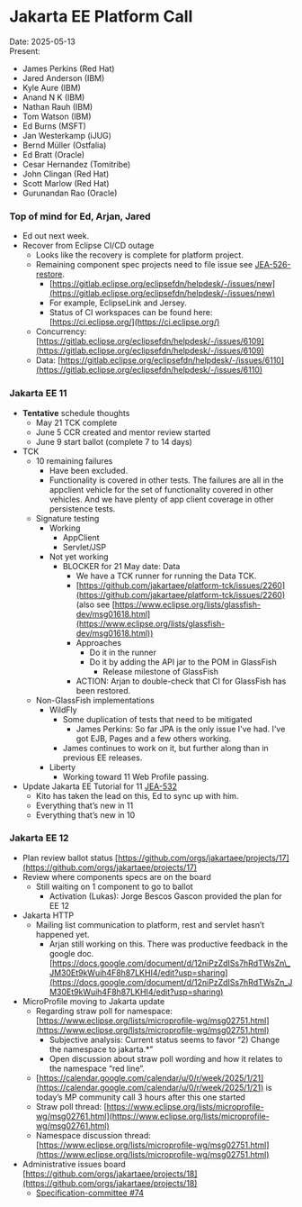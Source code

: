 # Jakarta EE Platform Call

Date: 2025-05-13  
Present:

- James Perkins (Red Hat)  
- Jared Anderson (IBM)  
- Kyle Aure (IBM)  
- Anand N K (IBM)  
- Nathan Rauh (IBM)  
- Tom Watson (IBM)  
- Ed Burns (MSFT)  
- Jan Westerkamp (iJUG)  
- Bernd Müller (Ostfalia)  
- Ed Bratt (Oracle)  
- Cesar Hernandez (Tomitribe)   
- John Clingan (Red Hat)  
- Scott Marlow (Red Hat)  
- Gurunandan Rao (Oracle)

### Top of mind for Ed, Arjan, Jared

* Ed out next week.  
* Recover from Eclipse CI/CD outage  
  * Looks like the recovery is complete for platform project.  
  * Remaining component spec projects need to file issue see [JEA-526-restore](https://dev.azure.com/jakarta-ee-azdo/jakarta-ee-azdo/_workitems/edit/526).  
    * [https://gitlab.eclipse.org/eclipsefdn/helpdesk/-/issues/new](https://gitlab.eclipse.org/eclipsefdn/helpdesk/-/issues/new)   
    * For example, EclipseLink and Jersey.  
    * Status of CI workspaces can be found here: [https://ci.eclipse.org/](https://ci.eclipse.org/)   
  * Concurrency: [https://gitlab.eclipse.org/eclipsefdn/helpdesk/-/issues/6109](https://gitlab.eclipse.org/eclipsefdn/helpdesk/-/issues/6109)  
  * Data: [https://gitlab.eclipse.org/eclipsefdn/helpdesk/-/issues/6110](https://gitlab.eclipse.org/eclipsefdn/helpdesk/-/issues/6110) 

### Jakarta EE 11

* **Tentative** schedule thoughts  
  * May 21 TCK complete  
  * June 5 CCR created and mentor review started  
  * June 9 start ballot (complete 7 to 14 days)  
* TCK  
  * 10 remaining failures  
    * Have been excluded.  
    * Functionality is covered in other tests. The failures are all in the appclient vehicle for the set of functionality covered in other vehicles. And we have plenty of app client coverage in other persistence tests.  
  * Signature testing  
    * Working  
      * AppClient  
      * Servlet/JSP  
    * Not yet working  
      * BLOCKER for 21 May date: Data  
        * We have a TCK runner for running the Data TCK.  
        * [https://github.com/jakartaee/platform-tck/issues/2260](https://github.com/jakartaee/platform-tck/issues/2260) (also see [https://www.eclipse.org/lists/glassfish-dev/msg01618.html](https://www.eclipse.org/lists/glassfish-dev/msg01618.html))  
        * Approaches  
          * Do it in the runner  
          * Do it by adding the API jar to the POM in GlassFish  
            * Release milestone of GlassFish  
        * ACTION: Arjan to double-check that CI for GlassFish has been restored.  
  * Non-GlassFish implementations  
    * WildFly  
      * Some duplication of tests that need to be mitigated  
        * James Perkins: So far JPA is the only issue I've had. I've got EJB, Pages and a few others working.  
      * James continues to work on it, but further along than in previous EE releases.  
    * Liberty  
      * Working toward 11 Web Profile passing.  
* Update Jakarta EE Tutorial for 11 [JEA-532](https://dev.azure.com/jakarta-ee-azdo/jakarta-ee-azdo/_workitems/edit/532)  
  * Kito has taken the lead on this, Ed to sync up with him.  
  * Everything that’s new in 11  
  * Everything that’s new in 10

### Jakarta EE 12

* Plan review ballot status [https://github.com/orgs/jakartaee/projects/17](https://github.com/orgs/jakartaee/projects/17)   
* Review where components specs are on the board  
  * Still waiting on 1 component to go to ballot  
    * Activation (Lukas): Jorge Bescos Gascon provided the plan for EE 12  
* Jakarta HTTP  
  * Mailing list communication to platform, rest and servlet hasn’t happened yet.  
    * Arjan still working on this. There was productive feedback in the google doc. [https://docs.google.com/document/d/12niPzZdISs7hRdTWsZn\_JM30Et9kWuih4F8h87LKHI4/edit?usp=sharing](https://docs.google.com/document/d/12niPzZdISs7hRdTWsZn_JM30Et9kWuih4F8h87LKHI4/edit?usp=sharing)  
* MicroProfile moving to Jakarta update  
  * Regarding straw poll for namespace: [https://www.eclipse.org/lists/microprofile-wg/msg02751.html](https://www.eclipse.org/lists/microprofile-wg/msg02751.html)  
    * Subjective analysis: Current status seems to favor “2) Change the namespace to jakarta.\*”  
    * Open discussion about straw poll wording and how it relates to the namespace “red line”.  
  * [https://calendar.google.com/calendar/u/0/r/week/2025/1/21](https://calendar.google.com/calendar/u/0/r/week/2025/1/21) is today’s MP community call 3 hours after this one started  
  * Straw poll thread: [https://www.eclipse.org/lists/microprofile-wg/msg02761.html](https://www.eclipse.org/lists/microprofile-wg/msg02761.html)  
  * Namespace discussion thread: [https://www.eclipse.org/lists/microprofile-wg/msg02751.html](https://www.eclipse.org/lists/microprofile-wg/msg02751.html)  
* Administrative issues board [https://github.com/orgs/jakartaee/projects/18](https://github.com/orgs/jakartaee/projects/18)   
  * [Specification-committee \#74](https://github.com/jakartaee/specification-committee/issues/74)
